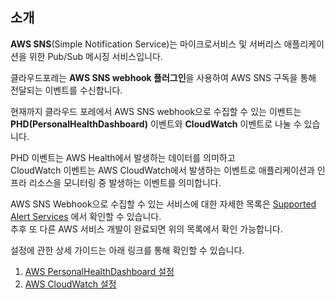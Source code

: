 ## 소개

**AWS SNS**(Simple Notification Service)는 마이크로서비스 및 서버리스 애플리케이션을 위한 Pub/Sub 메시징 서비스입니다. 

클라우드포레는 **AWS SNS webhook 플러그인**을 사용하여 AWS SNS 구독을 통해 전달되는 이벤트를 수신합니다.

현재까지 클라우드 포레에서 AWS SNS webhook으로 수집할 수 있는 이벤트는  
**PHD(PersonalHealthDashboard)** 이벤트와 **CloudWatch** 이벤트로 나눌 수 있습니다.

PHD 이벤트는 AWS Health에서 발생하는 데이터를 의미하고  
CloudWatch 이벤트는 AWS CloudWatch에서 발생하는 이벤트로 애플리케이션과 인프라 리소스을 모니터링 중 발생하는 이벤트를 의미합니다.

AWS SNS Webhook으로 수집할 수 있는 서비스에 대한 자세한 목록은 [Supported Alert Services](https://github.com/spaceone-dev/plugin-aws-sns-mon-webhook#supported-alert-services) 에서 확인할 수 있습니다.  
추후 또 다른 AWS 서비스 개발이 완료되면 위의 목록에서 확인 가능합니다.

설정에 관한 상세 가이드는 아래 링크를 통해 확인할 수 있습니다.

1. [AWS PersonalHealthDashboard 설정](./PersonalHealthDashboard.md)
2. [AWS CloudWatch 설정](./CloudWatch.md)